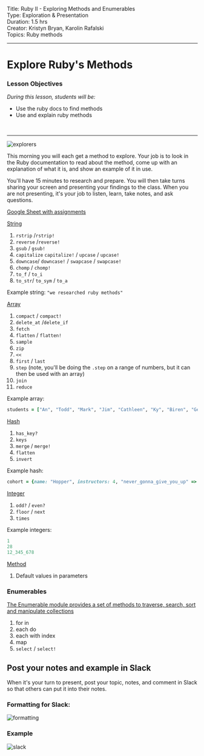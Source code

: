 

Title: Ruby II - Exploring Methods and Enumerables<br>
Type: Exploration & Presentation<br>
Duration: 1.5 hrs<br>
Creator: Kristyn Bryan, Karolin Rafalski<br>
Topics: Ruby methods<br>
<hr>

# Explore Ruby's Methods

### Lesson Objectives
_During this lesson, students will be:_
- Use the ruby docs to find methods
- Use and explain ruby methods

<br>
<hr>

![explorers](https://www.thewrap.com/wp-content/uploads/2016/05/explorersmovie.jpg)

This morning you will each get a method to explore. Your job is to look in the Ruby documentation to read about the method, come up with an explanation of what it is, and show an example of it in use.

You'll have 15 minutes to research and prepare. You will then take turns sharing your screen and presenting your findings to the class. When you are not presenting, it's your job to listen, learn, take notes, and ask questions.

[Google Sheet with assignments](https://docs.google.com/spreadsheets/d/1Fz6gSaizPV-zEYTlxpJwA9u4x5rQW0o44DYtb5X0_aI/edit?usp=sharing)

[String](http://ruby-doc.org/core-2.3.0/String.html)

1. `rstrip` /`rstrip!` 
1. `reverse` /`reverse!` 
1. `gsub` / `gsub!` 
1. `capitalize` `capitalize!` / `upcase` / `upcase!`
1. `downcase`/ `downcase!` / `swapcase` / `swapcase!`
1. `chomp` / `chomp!`
1. `to_f` / `to_i` 
1. `to_str`/ `to_sym` / `to_a`

Example string: `"we researched ruby methods"`

[Array](http://ruby-doc.org/core-2.3.0/Array.html)

1. `compact` / `compact!` 
1. `delete_at` /`delete_if` 
1. `fetch` 
1. `flatten` / `flatten!` 
1. `sample` 
1. `zip` 
1. `<<` 
1. `first` / `last` 
1. `step` (note, you'll be doing the `.step` on a range of numbers, but it can then be used with an array) 
1. `join`
1. `reduce`

Example array:
```ruby
students = ["An", "Todd", "Mark", "Jim", "Cathleen", "Ky", "Biren", "Geraldine", "Hanna", "Dylan", "Sheila", "Charles", "Soniya", "Jerrica", "Ellen", "Lenin", "Adam", "Stanley", "Matthew", "Anthony", "Joe", "Emily", "Amanda"]
```

[Hash](http://ruby-doc.org/core-2.3.0/Hash.html)

1. `has_key?` 
1. `keys` 
1. `merge` / `merge!` 
1. `flatten` 
1. `invert` 

Example hash:
```ruby
cohort = {name: "Hopper", instructors: 4, "never_gonna_give_you_up" => "favorite song", most_played_song: "Freebird", instructors: ["Matt", "Thom", "Karolin", "Kristyn"], 100 => 200}
```

[Integer](http://ruby-doc.org/core-2.3.0/Integer.html)

1. `odd?` / `even?` 
1. `floor` / `next` 
1. `times` 

Example integers:
```ruby
1
28
12_345_678
```

[Method](http://www.skorks.com/2009/08/method-arguments-in-ruby/)
1. Default values in parameters 


### Enumerables 


[The Enumerable module provides a set of methods to traverse, search, sort and manipulate collections](http://ruby.bastardsbook.com/chapters/enumerables/)
1. for in
1. each do
1. each with index
1. map
1. `select` / `select!` 

## Post your notes and example in Slack

When it's your turn to present, post your topic, notes, and comment in Slack so that others can put it into their notes.

### Formatting for Slack:
![formatting](https://i.imgur.com/R1J1OOg.png)

### Example

![slack](https://i.imgur.com/jd2Xg3y.png)
